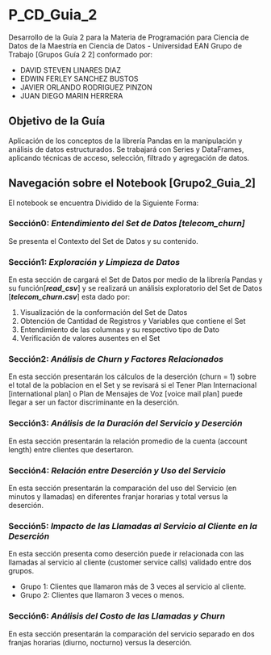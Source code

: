 # P_CD_Guia_2
Desarrollo de la Guía 2 para la Materia de Programación para Ciencia de Datos de la Maestría en Ciencia de Datos  - Universidad EAN
Grupo de Trabajo [Grupos Guía 2 2] conformado por: 

* DAVID STEVEN LINARES DIAZ
* EDWIN FERLEY SANCHEZ BUSTOS
* JAVIER ORLANDO RODRIGUEZ PINZON
* JUAN DIEGO MARIN HERRERA

## Objetivo de la Guía
Aplicación de los conceptos de la librería Pandas en la manipulación y análisis de datos estructurados. Se trabajará con Series y DataFrames, aplicando técnicas de acceso, selección, filtrado y agregación de datos.

## Navegación sobre el Notebook [Grupo2_Guia_2]
El notebook se encuentra Dividido de la Siguiente Forma: 
### **Sección0**: *Entendimiento del Set de Datos [telecom_churn]*
Se presenta el Contexto del Set de Datos y su contenido.

### **Sección1**: *Exploración y Limpieza de Datos*
En esta sección de cargará el Set de Datos por medio de la librería Pandas  y su función[***read_csv***] y se realizará un análisis exploratorio del Set de Datos [***telecom_churn.csv***] esta dado por:

1. Visualización de la conformación del Set de Datos 
2. Obtención de Cantidad de Registros y Variables que contiene el Set
2. Entendimiento de las columnas y su respectivo tipo de Dato
4. Verificación de valores ausentes en el Set

### **Sección2**: *Análisis de Churn y Factores Relacionados*
En esta sección presentarán los cálculos de la deserción (churn = 1) sobre el total de la poblacion en el Set y se revisará si el Tener Plan Internacional [international plan] o Plan de Mensajes de Voz [voice mail plan] puede llegar a ser un factor discriminante en la deserción. 

### **Sección3:** *Análisis de la Duración del Servicio y Deserción*
En esta sección presentarán la relación promedio de la cuenta (account length) entre clientes que desertaron. 

### **Sección4:** *Relación entre Deserción y Uso del Servicio*
En esta sección presentarán la comparación del uso del Servicio (en minutos y llamadas) en diferentes franjar horarias y total versus la deserción.

### **Sección5:** *Impacto de las Llamadas al Servicio al Cliente en la Deserción*

En esta sección presenta como deserción puede ir relacionada con las llamadas al servicio al cliente (customer service calls) validado entre dos grupos. 
- Grupo 1: Clientes que llamaron más de 3 veces al servicio al cliente.
- Grupo 2: Clientes que llamaron 3 veces o menos.
### **Sección6:** *Análisis del Costo de las Llamadas y Churn*

En esta sección presentarán la comparación del servicio separado en dos franjas  horarias (diurno, nocturno)  versus la deserción.

 
